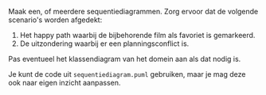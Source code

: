 Maak een, of meerdere sequentiediagrammen. Zorg ervoor dat de volgende scenario's worden afgedekt:

1. Het happy path waarbij de bijbehorende film als favoriet is gemarkeerd.
2. De uitzondering waarbij er een planningsconflict is.

Pas eventueel het klassendiagram van het domein aan als dat nodig is.

Je kunt de code uit `sequentiediagram.puml` gebruiken, maar je mag deze ook naar eigen inzicht aanpassen.